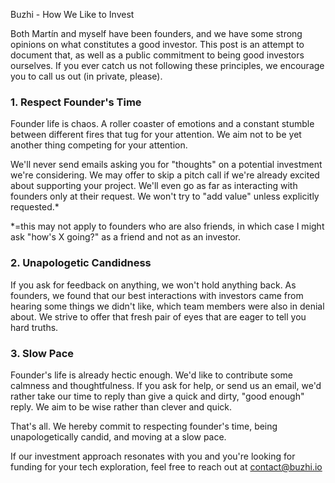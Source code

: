 Buzhi - How We Like to Invest

Both Martín and myself have been founders, and we have some strong opinions on what constitutes a good investor.
This post is an attempt to document that, as well as a public commitment to being good investors ourselves.
If you ever catch us not following these principles, we encourage you to call us out (in private, please).
### 1. Respect Founder's Time
Founder life is chaos. 
A roller coaster of emotions and a constant stumble between different fires that tug for your attention.
We aim not to be yet another thing competing for your attention.

We'll never send emails asking you for "thoughts" on a potential investment we're considering.
We may offer to skip a pitch call if we're already excited about supporting your project.
We'll even go as far as interacting with founders only at their request.
We won't try to "add value" unless explicitly requested.*

\*=this may not apply to founders who are also friends, in which case I might ask "how's X going?" as a friend and not as an investor.
### 2.  Unapologetic Candidness
If you ask for feedback on anything, we won't hold anything back.
As founders, we found that our best interactions with investors came from hearing some things we didn't like, which team members were also in denial about.
We strive to offer that fresh pair of eyes that are eager to tell you hard truths.

### 3. Slow Pace
Founder's life is already hectic enough.
We'd like to contribute some calmness and thoughtfulness.
If you ask for help, or send us an email, we'd rather take our time to reply than give a quick and dirty, "good enough" reply.
We aim to be wise rather than clever and quick.

That's all.
We hereby commit to respecting founder's time, being unapologetically candid, and moving at a slow pace.

If our investment approach resonates with you and you're looking for funding for your tech exploration, feel free to reach out at contact@buzhi.io

